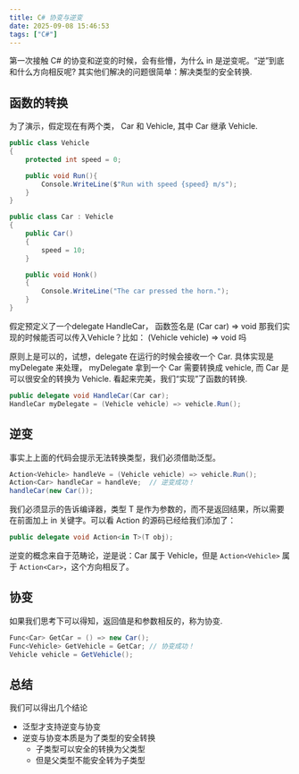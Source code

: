 ```yaml
---
title: C# 协变与逆变
date: 2025-09-08 15:46:53
tags: ["C#"]
---
```


第一次接触 C# 的协变和逆变的时候，会有些懵，为什么 in 是逆变呢。“逆”到底和什么方向相反呢?
其实他们解决的问题很简单：解决类型的安全转换.

## 函数的转换

为了演示，假定现在有两个类， Car 和 Vehicle, 其中 Car 继承 Vehicle.

```c#
public class Vehicle
{
    protected int speed = 0;

    public void Run(){
        Console.WriteLine($"Run with speed {speed} m/s");
    }
}

public class Car : Vehicle 
{
    public Car()
    {
        speed = 10;
    }

    public void Honk()
    {
        Console.WriteLine("The car pressed the horn.");
    }
}
```

假定预定义了一个delegate HandleCar， 函数签名是  (Car car) => void
那我们实现的时候能否可以传入Vehicle？比如： (Vehicle vehicle) => void 吗

原则上是可以的，试想，delegate 在运行的时候会接收一个 Car.
具体实现是 myDelegate 来处理， myDelegate 拿到一个 Car 需要转换成 vehicle, 而 Car 是可以很安全的转换为 Vehicle.
看起来完美，我们“实现”了函数的转换.

```C#
public delegate void HandleCar(Car car);
HandleCar myDelegate = (Vehicle vehicle) => vehicle.Run();
```

## 逆变

事实上上面的代码会提示无法转换类型，我们必须借助泛型。

```C#
Action<Vehicle> handleVe = (Vehicle vehicle) => vehicle.Run();
Action<Car> handleCar = handleVe;  // 逆变成功！
handleCar(new Car());
```

我们必须显示的告诉编译器，类型 T 是作为参数的，而不是返回结果，所以需要在前面加上 in 关键字。可以看 Action 的源码已经给我们添加了：

```c#
public delegate void Action<in T>(T obj);
```

逆变的概念来自于范畴论，逆是说：Car 属于 Vehicle，但是 `Action<Vehicle>` 属于 `Action<Car>`，这个方向相反了。

## 协变

如果我们思考下可以得知，返回值是和参数相反的，称为协变.

```c#
Func<Car> GetCar = () => new Car();
Func<Vehicle> GetVehicle = GetCar; // 协变成功！
Vehicle vehicle = GetVehicle();
```

## 总结

我们可以得出几个结论

- 泛型才支持逆变与协变
- 逆变与协变本质是为了类型的安全转换
  - 子类型可以安全的转换为父类型
  - 但是父类型不能安全转为子类型

